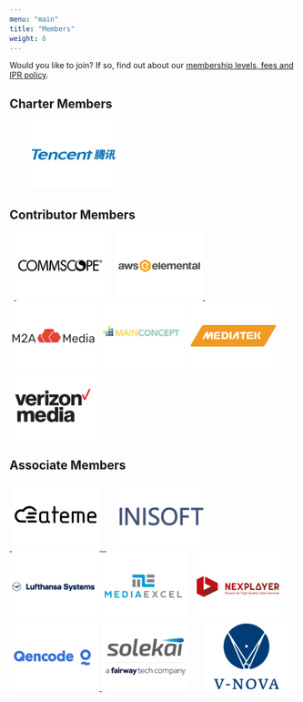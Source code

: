 ```yaml
---
menu: "main"
title: "Members"
weight: 6
---
```

Would you like to join? If so, find out about our <a href="https://dash-industry-forum.github.io/membership/">membership levels, fees and IPR policy</a>.



## Charter Members

<div class="member"><a href="http://www.akamai.com/" target="_blank" rel="noopener noreferrer"><img height="120px"  src="https://dash-industry-forum.github.io/img/akamai-logo_website_052915.jpg" alt="" /></a>
<a href="http://www.comcast.com/" target="_blank" rel="noopener noreferrer"><img height="120px"  src="https://dash-industry-forum.github.io/img/Comcast-Logo_website.jpg" alt="" /></a>
<a href="http://www.dolby.com/us/en/index.html" target="_blank" rel="noopener noreferrer"><img height="120px"  src="https://dash-industry-forum.github.io/img/dolby.jpg" alt="" /></a>
<a href="http://www.ericsson.com/" target="_blank" rel="noopener noreferrer"><img height="120px"  src="https://dash-industry-forum.github.io/img/ericson.jpg" alt="" /></a>
<a href="http://www.google.com" target="_blank" rel="noopener noreferrer"><img height="120px"  src="https://dash-industry-forum.github.io/img/Google_logo_website.png" alt="" /></a>
<a href="http://www.hulu.com/" target="_blank" rel="noopener noreferrer"><img height="120px"  src="https://dash-industry-forum.github.io/img/Hulu_Logo_website.png" alt="" /></a>
<a href="http://www.microsoft.com/en-us/default.aspx" target="_blank" rel="noopener noreferrer"><img height="120px"  src="https://dash-industry-forum.github.io/img/Microsoft2.jpg" alt="" /></a>
<a href="http://www.qualcomm.com/" target="_blank" rel="noopener noreferrer"><img height="120px"  src="https://dash-industry-forum.github.io/img/qualcomm.jpg" alt="" /></a>
<a href="http://www.samsung.com/us/" target="_blank" rel="noopener noreferrer"><img height="120px"  src="https://dash-industry-forum.github.io/img/samsung.jpg" alt="" /></a>
<a href="https://www.tencent.com/en-us/" target="_blank" rel="noopener noreferrer"><img height="120px"  src="https://raw.githubusercontent.com/Dash-Industry-Forum/Dash-Industry-Forum.github.io/hugo/static/img/tencent_logo_website.png" alt="" /></a>
<a href="http://www.dts.com/" target="_blank" rel="noopener noreferrer"><img height="120px"  src="https://dash-industry-forum.github.io/img/xpe_logo_rgb_201_website.png" alt="" /></a></div>

## Contributor Members


<div class="member">
<a href="https://www.brightcove.com/" target="_blank" rel="noopener noreferrer"><img height="120px"  src="https://dash-industry-forum.github.io/img/brightcove_website.jpg" alt="" /></a> 
<a href="http://www.cablelabs.com/" target="_blank" rel="noopener noreferrer"><img height="120px"  src="https://dash-industry-forum.github.io/img/CL_301_large_website_052915.png" alt="" /></a>    
<a href="http://www.castlabs.com/" target="_blank" rel="noopener noreferrer"><img height="120px"  src="https://dash-industry-forum.github.io/img/castlabs-new-logo_website.png" alt="" /> </a>
<a href="https://www.commscope.com/" target="_blank" rel="noopener noreferrer"><img height="120px"  src="https://raw.githubusercontent.com/Dash-Industry-Forum/Dash-Industry-Forum.github.io/hugo/static/img/CommScope_positive_RGB_website.jpg" alt="" /></a>
<a href="http://www.perpetual-solutions.com/" target="_blank" rel="noopener noreferrer"><img height="120px"  src="https://dash-industry-forum.github.io/img/Connected-Home-Academy-Logo.jpg" alt="" /></a>
<a href="http://www.digitalprimates.net/" target="_blank" rel="noopener noreferrer"><img height="120px"  src="https://dash-industry-forum.github.io/img/digital-primates.jpg" alt="" /></a>
<a href="http://www3.ebu.ch/cms/en/home" target="_blank" rel="noopener noreferrer"><img height="120px"  src="https://dash-industry-forum.github.io/img/ebu.jpg" alt="" /></a>
<a href="http://www.edgeware.tv/" target="_blank" rel="noopener noreferrer"><img height="120px"  src="https://dash-industry-forum.github.io/img/Edgeware_Logo_website.png" alt="" /></a>
<a href="https://www.elemental.com/" target="_blank" rel="noopener noreferrer"><img height="120px"  src="https://raw.githubusercontent.com/Dash-Industry-Forum/Dash-Industry-Forum.github.io/hugo/static/img/AWS_Elemental_logo_H_COLOR_RGB_220_website.png" alt="" />      </a>
<a href="https://www.ezdrm.com/" target="_blank" rel="noopener noreferrer"><img height="120px"  src="https://dash-industry-forum.github.io/img/EZDRM-logo-website.png" alt="" /></a>
<a href="http://www.fraunhofer.de/en.html" target="_blank" rel="noopener noreferrer"><img height="120px"  src="https://dash-industry-forum.github.io/img/fraunhofer.jpg" alt="" /></a>
<a href="http://www.haivision.com/" target="_blank" rel="noopener noreferrer"><img height="120px"  src="https://dash-industry-forum.github.io/img/haivision.jpg" alt="" /></a>
<a href="http://www.harmonicinc.com/" target="_blank" rel="noopener noreferrer"><img height="120px"  src="https://dash-industry-forum.github.io/img/harmonic.jpg" alt="" /></a>
<a href="http://www.intel.com/content/www/us/en/homepage.html" target="_blank" rel="noopener noreferrer"><img height="120px"  src="https://dash-industry-forum.github.io/img/intel.jpg" alt="" /></a>
<a href="http://www.interdigital.com/" target="_blank" rel="noopener noreferrer"><img height="120px"  src="https://dash-industry-forum.github.io/img/interdigital.jpg" alt="" /></a>
<a href="http://www.iij.ad.jp/en/" target="_blank" rel="noopener noreferrer"><img height="120px"  src="https://dash-industry-forum.github.io/img/IIJ_logo_website.png" alt="" /></a>
<a href="http://irdeto.com/" target="_blank" rel="noopener noreferrer"><img height="120px"  src="https://dash-industry-forum.github.io/img/irdeto.jpg" alt="" /></a>
<a href="http://www.kaltura.com/" target="_blank" rel="noopener noreferrer"><img height="120px"  src="https://dash-industry-forum.github.io/img/kalturalogo.jpg" alt="" /></a>
<a href="http://www.lg.com/" target="_blank" rel="noopener noreferrer"><img height="120px"  src="https://dash-industry-forum.github.io/img/logo_LG_website.png" alt="" /></a>
<a href="https://m2amedia.tv/" target="_blank" rel="noopener noreferrer"><img height="120px"  src="https://raw.githubusercontent.com/Dash-Industry-Forum/Dash-Industry-Forum.github.io/hugo/static/img/M2A%20Media%20logo_website.png" alt="" /></a>
<a href="https://www.mainconcept.com/" target="_blank" rel="noopener noreferrer"><img height="120px"  src="https://raw.githubusercontent.com/Dash-Industry-Forum/Dash-Industry-Forum.github.io/hugo/static/img/MainConcept%20logo_website.png" alt="" /></a>
<a href="https://www.mediatek.com/" target="_blank" rel="noopener noreferrer"><img height="120px"  src="https://raw.githubusercontent.com/Dash-Industry-Forum/Dash-Industry-Forum.github.io/hugo/static/img/MediaTek%20Logo_website.png" alt="" /></a>
<a href="http://www.nagra.com/cms/" target="_blank" rel="noopener noreferrer"><img height="120px"  src="https://dash-industry-forum.github.io/img/nagra.jpg" alt="" /></a>
<a href="https://signup.netflix.com/" target="_blank" rel="noopener noreferrer"><img height="120px"  src="https://dash-industry-forum.github.io/img/netflox.jpg" alt="" /></a>
<a href="http://www.nokia.com/us-en/" target="_blank" rel="noopener noreferrer"><img height="120px"  src="https://dash-industry-forum.github.io/img/Nokia_logo_blue_RGB_website_052915.png" alt="" /></a>
<a href="http://www.sony.com/index.shtml" target="_blank" rel="noopener noreferrer"><img height="120px"  src="https://dash-industry-forum.github.io/img/sony.jpg" alt="" /></a>
<a href="http://www.tno.nl/" target="_blank" rel="noopener noreferrer"><img height="120px"  src="https://dash-industry-forum.github.io/img/TNO_zwart_website.jpg" alt="" /></a>
<a href="http://www.turner.com/" target="_blank" rel="noopener noreferrer"><img height="120px"  src="https://dash-industry-forum.github.io/img/turner_logo_website.png" alt="" /></a>
<a href="http://www.verimatrix.com/" target="_blank" rel="noopener noreferrer"><img height="120px"  src="https://dash-industry-forum.github.io/img/verimatrix.jpg" alt="" /></a>
<a href="https://www.verizondigitalmedia.com/" target="_blank" rel="noopener noreferrer"><img height="120px"  src="https://raw.githubusercontent.com/Dash-Industry-Forum/Dash-Industry-Forum.github.io/hugo/static/img/Verizon%20logo_website.png" alt="" /></a>
<a href="http://www.viaccess-orca.com/" target="_blank" rel="noopener noreferrer"><img height="120px"  src="https://dash-industry-forum.github.io/img/VO-logo_website.png" alt="" /></a>
<a href="http://www.vubiquity.com/" target="_blank" rel="noopener noreferrer"><img height="120px"  src="https://dash-industry-forum.github.io/img/Vubiquity_web.jpg" alt="" />   </a></div>

## Associate Members


<div class="member"><a href="https://anevia.com/" target="_blank" rel="noopener noreferrer"><img height="120px"  src="https://dash-industry-forum.github.io/img/Anevia_logo_website.png" alt="" />    </a>
<a href="https://www.ateme.com/" target="_blank" rel="noopener noreferrer"><img height="120px"  src="https://raw.githubusercontent.com/Dash-Industry-Forum/Dash-Industry-Forum.github.io/hugo/static/img/ATEME%20logo_website.png" alt="" />    </a>
<a href="http://www.axinom.com/" target="_blank" rel="noopener noreferrer"><img height="120px"  src="https://dash-industry-forum.github.io/img/axinom.jpg" alt="" />    </a>
<a href="http://www.bitmovin.net/" target="_blank" rel="noopener noreferrer"><img height="120px"  src="https://dash-industry-forum.github.io/img/bitmovin_logo_website.png" alt="" />    </a>
<a href="http://www.broadpeak.tv/" target="_blank" rel="noopener noreferrer"><img height="120px"  src="https://dashif.org/img/Logotype_Broadpeak_rgb_website.png" alt="" /></a>
<a href="https://www.buydrm.com/" target="_blank" rel="noopener noreferrer"><img height="120px"  src="https://dash-industry-forum.github.io/img/BuyDRM_logo_website.png" alt="" /></a>
<a href="http://www.cliplister.com/" target="_blank" rel="noopener noreferrer"><img height="120px"  src="https://dash-industry-forum.github.io/img/Cliplister_logo_website.png" alt="" /></a>
<a href="https://www.epiclabs.io/" target="_blank" rel="noopener noreferrer"><img height="120px"  src="https://dash-industry-forum.github.io/img/negative-main-logotype_website2.png" alt="" /></a>
<a href="http://www.eurofins-digitaltesting.com/" target="_blank" rel="noopener noreferrer"><img height="120px"  src="https://dash-industry-forum.github.io/img/Eurofins-logo_website.png" alt="" /></a>
<a href="http://www.inisoft.tv/" target="_blank" rel="noopener noreferrer"><img height="120px"  src="https://raw.githubusercontent.com/Dash-Industry-Forum/Dash-Industry-Forum.github.io/hugo/static/img/INISOFT_LOGO_website.png" alt="" /></a>
<a href="http://pallycon.com/" target="_blank" rel="noopener noreferrer"><img height="120px"  src="https://dash-industry-forum.github.io/img/InkaEntworks-Logo_website.jpg" alt="" /></a>
<a href="http://jwplayer.com/" target="_blank" rel="noopener noreferrer"><img height="120px"  src="https://dash-industry-forum.github.io/img/jwplayer_website_logo.png" alt="" />    </a>
<a href="https://www.lhsystems.com/" target="_blank" rel="noopener noreferrer"><img height="120px"  src="https://raw.githubusercontent.com/Dash-Industry-Forum/Dash-Industry-Forum.github.io/hugo/static/img/LSYneues-logo-300x35_website.png" alt="" /></a> 
<a href="http://www.mediaexcel.com/" target="_blank" rel="noopener noreferrer"><img height="120px"  src="https://raw.githubusercontent.com/Dash-Industry-Forum/Dash-Industry-Forum.github.io/hugo/static/img/MediaExcel_2011%20logo_website.png" alt="" /></a>
<a href="http://www.mediamelon.com/" target="_blank" rel="noopener noreferrer"><img height="120px"  src="https://dash-industry-forum.github.io/img/MediaMelon_Signature_RGB_website.png" alt="" /></a> 
<a href="http://mux.com/" target="_blank" rel="noopener noreferrer"><img height="120px"  src="https://dash-industry-forum.github.io/img/Mux-Logo_website_v2.png" alt="" /></a> 
<a href="https://www.nexplayersdk.com" target="_blank" rel="noopener noreferrer"><img height="120px"  src="https://raw.githubusercontent.com/Dash-Industry-Forum/Dash-Industry-Forum.github.io/hugo/static/img/NexPlayer%20Logo_website.png" alt="" /></a>  
<a href="https://wmspanel.com/nimble" target="_blank" rel="noopener noreferrer"><img height="120px"  src="https://dash-industry-forum.github.io/img/nimble_logo_high-res_website.png" alt="" /></a>
<a href="http://nomor.de/" target="_blank" rel="noopener noreferrer"><img height="120px"  src="https://dash-industry-forum.github.io/img/nomor_logo_website_05292015.png" alt="" /></a>
<a href="https://cloud.qencode.com/" target="_blank" rel="noopener noreferrer"><img height="120px"  src="https://raw.githubusercontent.com/Dash-Industry-Forum/Dash-Industry-Forum.github.io/hugo/static/img/qencode_logo_website.jpg" alt="" /></a>
<a href="http://www.realeyes.com/" target="_blank" rel="noopener noreferrer"><img height="120px"  src="https://dash-industry-forum.github.io/img/RealEyes_Logo_website_052915.png" alt="" />   </a>
<a href="http://www.solekai.com/" target="_blank" rel="noopener noreferrer"><img height="120px"  src="https://raw.githubusercontent.com/Dash-Industry-Forum/Dash-Industry-Forum.github.io/hugo/static/img/solekai-fairway-vertical_website.png" alt="" /></a>
<a href="http://www.squadeo.tv/" target="_blank" rel="noopener noreferrer"><img height="120px"  src="https://dash-industry-forum.github.io/img/Squadeo-logo_website.png" alt="" /></a>
<a href="http://www.streamroot.io/" target="_blank" rel="noopener noreferrer"><img height="120px"  src="https://dash-industry-forum.github.io/img/logo-streamroot_website.jpg" alt="" /></a>
<a href="https://system73.com/" target="_blank" rel="noopener noreferrer"><img height="120px"  src="https://dash-industry-forum.github.io/img/System73_logo_website-1.png" alt="" /></a>
<a href="https://www.theoplayer.com/" target="_blank" rel="noopener noreferrer"><img height="120px"  src="https://dash-industry-forum.github.io/img/THEOplayer_Logo_website_v4.png" alt="" /></a>
<a href="http://www.unified-streaming.com/" target="_blank" rel="noopener noreferrer"><img height="120px"  src="https://dash-industry-forum.github.io/img/Unified-Streaming-logo_website_2018.png" alt="" /></a>
<a href="https://www.v-nova.com/" target="_blank" rel="noopener noreferrer"><img height="120px"  src="https://raw.githubusercontent.com/Dash-Industry-Forum/Dash-Industry-Forum.github.io/hugo/static/img/V-Nova%20logo_website.png" alt="" /></a>
<a href="http://visualon.com/" target="_blank" rel="noopener noreferrer"><img height="120px"  src="https://dash-industry-forum.github.io/img/visualon.jpg" alt="" /></a>
<a href="http://www.vualto.com/" target="_blank" rel="noopener noreferrer"><img height="120px"  src="https://dash-industry-forum.github.io/img/VUALTO-logo-main-with-strapline_website.png" alt="" /></a></div>

